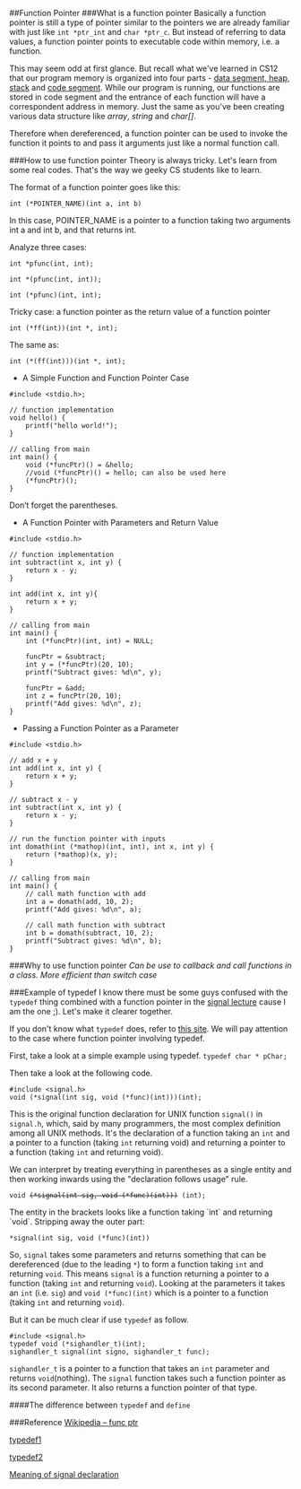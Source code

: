 ##Function Pointer
###What is a function pointer
Basically a function pointer is still a type of pointer similar to the pointers we are already familiar with just like `int *ptr_int` and `char *ptr_c`.
But instead of referring to data values, a function pointer points to executable code within memory, i.e. a function.

This may seem odd at first glance.
But recall what we've learned in CS12 that our program memory is organized into four parts - [data segment, heap, stack](http://en.wikipedia.org/wiki/Data_segment) and [code segment](http://en.wikipedia.org/wiki/Code_segment).
While our program is running, our functions are stored in code segment and the entrance of each function will have a correspondent address in memory.
Just the same as you've been creating various data structure like _array_, _string_ and _char[]_.

Therefore when dereferenced, a function pointer can be used to invoke the function it points to and pass it arguments just like a normal function call.

###How to use function pointer
Theory is always tricky.
Let's learn from some real codes.
That's the way we geeky CS students like to learn.

The format of a function pointer goes like this:
```
int (*POINTER_NAME)(int a, int b)
```
In this case, POINTER_NAME is a pointer to a function taking two arguments int a and int b, and that returns int.

Analyze three cases:
```
int *pfunc(int, int);
```
```
int *(pfunc(int, int));
```
```
int (*pfunc)(int, int);
```

Tricky case: a function pointer as the return value of a function pointer
```
int (*ff(int))(int *, int);
```
The same as:
```
int (*(ff(int)))(int *, int);
```

* A Simple Function and Function Pointer Case
```
#include <stdio.h>;

// function implementation
void hello() {
    printf("hello world!");
}

// calling from main
int main() {
    void (*funcPtr)() = &hello;
    //void (*funcPtr)() = hello; can also be used here
    (*funcPtr)();
}
```
Don’t forget the parentheses.

* A Function Pointer with Parameters and Return Value
```
#include <stdio.h>

// function implementation
int subtract(int x, int y) {
    return x - y;
}

int add(int x, int y){
    return x + y;
}

// calling from main
int main() {
    int (*funcPtr)(int, int) = NULL;

    funcPtr = &subtract;
    int y = (*funcPtr)(20, 10);
    printf("Subtract gives: %d\n", y);

    funcPtr = &add;
    int z = funcPtr(20, 10);
    printf("Add gives: %d\n", z);
}
```

* Passing a Function Pointer as a Parameter
```
#include <stdio.h>

// add x + y
int add(int x, int y) {
    return x + y;
}

// subtract x - y
int subtract(int x, int y) {
    return x - y;
}

// run the function pointer with inputs
int domath(int (*mathop)(int, int), int x, int y) {
    return (*mathop)(x, y);
}

// calling from main
int main() {
    // call math function with add
    int a = domath(add, 10, 2);
    printf("Add gives: %d\n", a);

    // call math function with subtract
    int b = domath(subtract, 10, 2);
    printf("Subtract gives: %d\n", b);
}
```

###Why to use function pointer
*Can be use to callback and call functions in a class.*
*More efficient than switch case*

###Example of typedef
I know there must be some guys confused with the `typedef` thing combined with a function pointer in the [signal lecture](https://github.com/mikeizbicki/ucr-cs100/blob/2015spring/lecture-notes/signals.cpp) cause I am the one ;).
Let's make it clearer together.

If you don't know what `typedef` does, refer to [this site](http://www.cplusplus.com/doc/tutorial/other_data_types/).
We will pay attention to the case where function pointer involving typedef.

First, take a look at a simple example using typedef.
`typedef char * pChar;`

Then take a look at the following code.
```
#include <signal.h>
void (*signal(int sig, void (*func)(int)))(int);
```
This is the original function declaration for UNIX function `signal()` in `signal.h`, which, said by many programmers, the most complex definition among all UNIX methods.
It's the declaration of a function taking an `int` and a pointer to a function (taking `int` returning void) and returning a pointer to a function (taking `int` and returning void).

We can interpret by treating everything in parentheses as a single entity and then working inwards using the "declaration follows usage" rule.
<p><code>void <strike>(*signal(int sig, void (*func)(int)))</strike> (int);</code></p>
The entity in the brackets looks like a function taking `int` and returning `void`.
Stripping away the outer part:

`*signal(int sig, void (*func)(int))`

So, `signal` takes some parameters and returns something that can be dereferenced (due to the leading `*`) to form a function taking `int` and returning `void`.
This means `signal` is a function returning a pointer to a function (taking `int` and returning `void`).
Looking at the parameters it takes an `int` (i.e. `sig`) and `void (*func)(int)` which is a pointer to a function (taking `int` and returning `void`).

But it can be much clear if use `typedef` as follow.
```
#include <signal.h>
typedef void (*sighandler_t)(int);
sighandler_t signal(int signo, sighandler_t func);
```
`sighandler_t` is a pointer to a function that takes an `int` parameter and returns `void`(nothing). The `signal` function takes such a function pointer as its second parameter. It also returns a function pointer of that type.

####The difference between `typedef` and `define`


###Reference
[Wikipedia – func ptr](http://en.wikipedia.org/wiki/Function_pointer)

[typedef1](http://www.cplusplus.com/doc/tutorial/other_data_types/)

[typedef2](http://en.wikipedia.org/wiki/Typedef)

[Meaning of signal declaration](http://stackoverflow.com/questions/3706704/whats-the-meaning-of-this-piece-of-code-void-signalint-sig-void-funcin)
